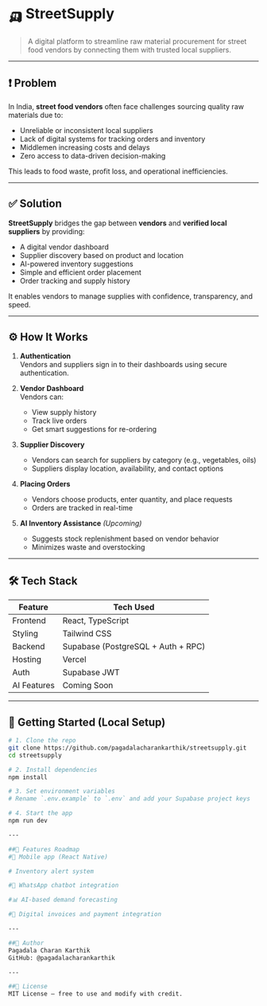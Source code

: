 # 🛺 StreetSupply

> A digital platform to streamline raw material procurement for street food vendors by connecting them with trusted local suppliers.

---

## ❗ Problem

In India, **street food vendors** often face challenges sourcing quality raw materials due to:

- Unreliable or inconsistent local suppliers
- Lack of digital systems for tracking orders and inventory
- Middlemen increasing costs and delays
- Zero access to data-driven decision-making

This leads to food waste, profit loss, and operational inefficiencies.

---

## ✅ Solution

**StreetSupply** bridges the gap between **vendors** and **verified local suppliers** by providing:

- A digital vendor dashboard
- Supplier discovery based on product and location
- AI-powered inventory suggestions
- Simple and efficient order placement
- Order tracking and supply history

It enables vendors to manage supplies with confidence, transparency, and speed.

---

## ⚙️ How It Works

1. **Authentication**  
   Vendors and suppliers sign in to their dashboards using secure authentication.

2. **Vendor Dashboard**  
   Vendors can:
   - View supply history
   - Track live orders
   - Get smart suggestions for re-ordering

3. **Supplier Discovery**  
   - Vendors can search for suppliers by category (e.g., vegetables, oils)
   - Suppliers display location, availability, and contact options

4. **Placing Orders**  
   - Vendors choose products, enter quantity, and place requests
   - Orders are tracked in real-time

5. **AI Inventory Assistance** *(Upcoming)*  
   - Suggests stock replenishment based on vendor behavior
   - Minimizes waste and overstocking

---

## 🛠️ Tech Stack

| Feature       | Tech Used         |
|---------------|-------------------|
| Frontend      | React, TypeScript |
| Styling       | Tailwind CSS      |
| Backend       | Supabase (PostgreSQL + Auth + RPC) |
| Hosting       | Vercel            |
| Auth          | Supabase JWT      |
| AI Features   | Coming Soon       |

---

## 🧪 Getting Started (Local Setup)

```bash
# 1. Clone the repo
git clone https://github.com/pagadalacharankarthik/streetsupply.git
cd streetsupply

# 2. Install dependencies
npm install

# 3. Set environment variables
# Rename `.env.example` to `.env` and add your Supabase project keys

# 4. Start the app
npm run dev

---

##🚀 Features Roadmap
#📱 Mobile app (React Native)

# Inventory alert system

#💬 WhatsApp chatbot integration

#📊 AI-based demand forecasting

#🧾 Digital invoices and payment integration

---

##👤 Author
Pagadala Charan Karthik
GitHub: @pagadalacharankarthik

---

##📄 License
MIT License – free to use and modify with credit.

